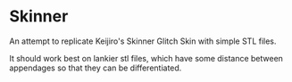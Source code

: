 # Skinner

An attempt to replicate Keijiro's Skinner Glitch Skin with simple STL files.

It should work best on lankier stl files, which have some distance between appendages so that
they can be differentiated.

